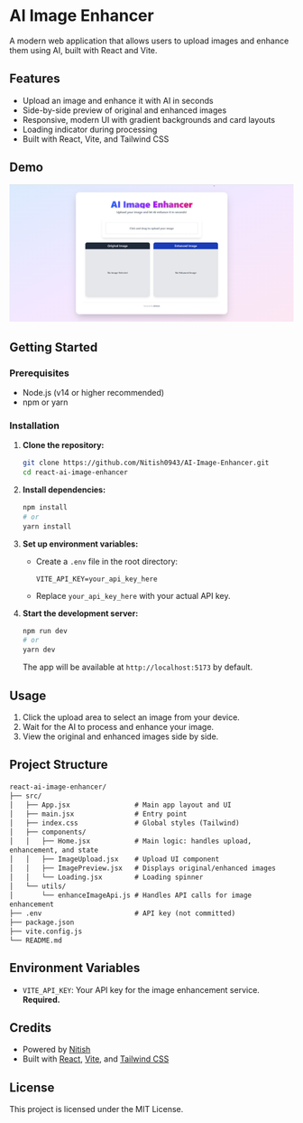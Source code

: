 # AI Image Enhancer

A modern web application that allows users to upload images and enhance them using AI, built with React and Vite.

## Features
- Upload an image and enhance it with AI in seconds
- Side-by-side preview of original and enhanced images
- Responsive, modern UI with gradient backgrounds and card layouts
- Loading indicator during processing
- Built with React, Vite, and Tailwind CSS

## Demo
![App Screenshot](/src/Asests/image.png) <!-- Add a screenshot if available -->

## Getting Started

### Prerequisites
- Node.js (v14 or higher recommended)
- npm or yarn

### Installation
1. **Clone the repository:**
   ```bash
   git clone https://github.com/Nitish0943/AI-Image-Enhancer.git
   cd react-ai-image-enhancer
   ```
2. **Install dependencies:**
   ```bash
   npm install
   # or
   yarn install
   ```
3. **Set up environment variables:**
   - Create a `.env` file in the root directory:
     ```env
     VITE_API_KEY=your_api_key_here
     ```
   - Replace `your_api_key_here` with your actual API key.

4. **Start the development server:**
   ```bash
   npm run dev
   # or
   yarn dev
   ```
   The app will be available at `http://localhost:5173` by default.

## Usage
1. Click the upload area to select an image from your device.
2. Wait for the AI to process and enhance your image.
3. View the original and enhanced images side by side.

## Project Structure
```
react-ai-image-enhancer/
├── src/
│   ├── App.jsx                # Main app layout and UI
│   ├── main.jsx               # Entry point
│   ├── index.css              # Global styles (Tailwind)
│   ├── components/
│   │   ├── Home.jsx           # Main logic: handles upload, enhancement, and state
│   │   ├── ImageUpload.jsx    # Upload UI component
│   │   ├── ImagePreview.jsx   # Displays original/enhanced images
│   │   └── Loading.jsx        # Loading spinner
│   └── utils/
│       └── enhanceImageApi.js # Handles API calls for image enhancement
├── .env                       # API key (not committed)
├── package.json
├── vite.config.js
└── README.md
```

## Environment Variables
- `VITE_API_KEY`: Your API key for the image enhancement service. **Required.**

## Credits
- Powered by [Nitish](https://github.com/Nitish0943)
- Built with [React](https://reactjs.org/), [Vite](https://vitejs.dev/), and [Tailwind CSS](https://tailwindcss.com/)

## License
This project is licensed under the MIT License.
